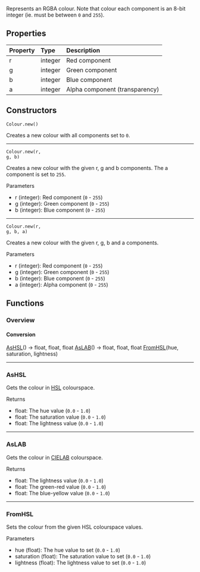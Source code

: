 Represents an RGBA colour. Note that colour each component is an 8-bit integer (ie. must be between `0` and `255`).

## Properties

| Property | Type | Description |
|:---------|:-----|:------------|
<prop class="rw">r</prop> | <type>integer</type> | Red component
<prop class="rw">g</prop> | <type>integer</type> | Green component
<prop class="rw">b</prop> | <type>integer</type> | Blue component
<prop class="rw">a</prop> | <type>integer</type> | Alpha component (transparency)

## Constructors

<code><type>Colour</type>.<func>new</func>()</code>

Creates a new colour with all components set to `0`.

---
<code><type>Colour</type>.<func>new</func>(<arg>r</arg>, <arg>g</arg>, <arg>b</arg>)</code>

Creates a new colour with the given <arg>r</arg>, <arg>g</arg> and <arg>b</arg> components. The <prop>a</prop> component is set to `255`.

<listhead>Parameters</listhead>

* <arg>r</arg> (<type>integer</type>): Red component (`0` - `255`)
* <arg>g</arg> (<type>integer</type>): Green component (`0` - `255`)
* <arg>b</arg> (<type>integer</type>): Blue component (`0` - `255`)

---
<code><type>Colour</type>.<func>new</func>(<arg>r</arg>, <arg>g</arg>, <arg>b</arg>, <arg>a</arg>)</code>

Creates a new colour with the given <arg>r</arg>, <arg>g</arg>, <arg>b</arg> and <arg>a</arg> components.

<listhead>Parameters</listhead>

* <arg>r</arg> (<type>integer</type>): Red component (`0` - `255`)
* <arg>g</arg> (<type>integer</type>): Green component (`0` - `255`)
* <arg>b</arg> (<type>integer</type>): Blue component (`0` - `255`)
* <arg>a</arg> (<type>integer</type>): Alpha component (`0` - `255`)

## Functions

### Overview

#### Conversion

<fdef>[AsHSL](#ashsl)() -> <type>float</type>, <type>float</type>, <type>float</type></fdef>
<fdef>[AsLAB](#aslab)() -> <type>float</type>, <type>float</type>, <type>float</type></fdef>
<fdef>[FromHSL](#fromhsl)(<arg>hue</arg>, <arg>saturation</arg>, <arg>lightness</arg>)</fdef>

---
### AsHSL

Gets the colour in [HSL](https://en.wikipedia.org/wiki/HSL_and_HSV) colourspace.

<listhead>Returns</listhead>

* <type>float</type>: The hue value (`0.0` - `1.0`)
* <type>float</type>: The saturation value (`0.0` - `1.0`)
* <type>float</type>: The lightness value (`0.0` - `1.0`)

---
### AsLAB

Gets the colour in [CIELAB](https://en.wikipedia.org/wiki/CIELAB_color_space) colourspace.

<listhead>Returns</listhead>

* <type>float</type>: The lightness value (`0.0` - `1.0`)
* <type>float</type>: The green-red value (`0.0` - `1.0`)
* <type>float</type>: The blue-yellow value (`0.0` - `1.0`)

---
### FromHSL

Sets the colour from the given HSL colourspace values.

<listhead>Parameters</listhead>

* <arg>hue</arg> (<type>float</type>): The hue value to set (`0.0` - `1.0`)
* <arg>saturation</arg> (<type>float</type>): The saturation value to set (`0.0` - `1.0`)
* <arg>lightness</arg> (<type>float</type>): The lightness value to set (`0.0` - `1.0`)
